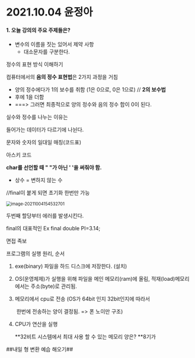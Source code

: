 # 2021.10.04 윤정아

#### 1. 오늘 강의의 주요 주제들은?

- 변수의 이름을 짓는 있어서 제약 사항
  - 대소문자를 구분한다.



정수의 표현 방식 이해하기 



컴퓨터에서의 **음의 정수 표현법**은 2가지 과정을 거침

- 양의 정수에다가 1의 보수를 취함 (1은 0으로, 0은 1으로)   // **2의 보수법**
- 후에 1을 더함
- ===> 그러면 최종적으로 양의 정수와 음의 정수 합이 0이 된다. 



실수와 정수를 나누는 이유는

들어가는 데이터가 다르기에 나뉜다. 



문자와 숫자의 일대일 매칭(코드표)

아스키 코드 

**char를 선언할 때 " "가 아닌 ' '을 써줘야 함.**





- 상수 = 변하지 않는 수 

//final이 붙게 되면 초기화 한번만 가능 

<img src="C:\Users\JungAh\AppData\Roaming\Typora\typora-user-images\image-20211004154532701.png" alt="image-20211004154532701" style="zoom:80%;" />

두번째 할당부터 에러를 발생시킨다. 

final의 대표적인 Ex final double PI=3.14;



면접 족보

프로그램의 실행 원리, 순서

1. exe(binary) 파일을 하드 디스크에 저장한다. (설치)

2. OS(운영체제)가 실행을 위해 파일을 메인 메모리(ram)에 올림, 적재(load)메모리에서는 주소(byte)로 관리됨.

3. 메모리에서 cpu로 전송 (OS가 64bit 인지 32bit인지에 따라서 

   ​										한번에 전송하는 양이 결정됨. => 폰 노이만 구조)

   

4. CPU가 연산을 실행

   **32비트 시스템에서 최대 사용 할 수 있는 메모리 양은? **8기가

##내일 형 변환 예습 해오기##





